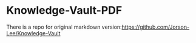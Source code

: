# Knowledge-Vault-PDF
There is a repo for original markdown version:https://github.com/Jorson-Lee/Knowledge-Vault
